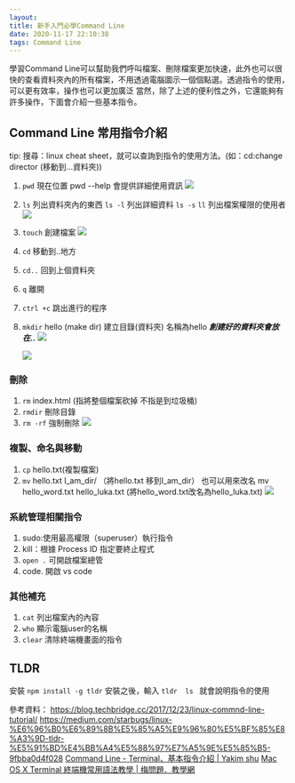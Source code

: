 ```yaml
---
layout: 
title: 新手入門必學Command Line
date: 2020-11-17 22:10:38
tags: Command Line
---
```


學習Command Line可以幫助我們呼叫檔案、刪除檔案更加快速，此外也可以很快的查看資料夾內的所有檔案，不用透過電腦圖示一個個點選。透過指令的使用，可以更有效率，操作也可以更加廣泛
當然，除了上述的便利性之外，它還能夠有許多操作，下面會介紹一些基本指令。

## Command Line 常用指令介紹

tip: 搜尋：linux cheat sheet，就可以查詢到指令的使用方法。(如：cd:change director (移動到...資料夾))



1. `pwd` 現在位置
    pwd --help 會提供詳細使用資訊
    ![](https://i.imgur.com/VQgzyhw.png)

3. `ls` 列出資料夾內的東西
    `ls -l` 列出詳細資料
    `ls -s` 
    `ll` 列出檔案權限的使用者
    ![](https://i.imgur.com/39J68tH.png)


4. `touch` 創建檔案
    ![](https://i.imgur.com/1WbeaVG.png)
5. `cd` 移動到..地方
6. `cd..` 回到上個資料夾
7. `q` 離開
8. `ctrl +c` 跳出進行的程序
9. `mkdir`  hello (make dir) 建立目錄(資料夾) 名稱為hello
    ***創建好的資料夾會放在..***
    ![](https://i.imgur.com/ZUFmHQs.png)
    
   ![](https://i.imgur.com/Jqscc2A.png)
### 刪除
1. `rm` index.html (指將整個檔案砍掉 不指是到垃圾桶)
2. `rmdir` 刪除目錄
3. `rm -rf`  強制刪除
    ![](https://i.imgur.com/HJeovVl.png)

### 複製、命名與移動
1.  `cp` hello.txt(複製檔案)  
2.   `mv` hello.txt I_am_dir/  （將hello.txt 移到I_am_dir）
    也可以用來改名 mv hello_word.txt hello_luka.txt (將hello_word.txt改名為hello_luka.txt)
    ![](https://i.imgur.com/Wx6oGkI.png)

### 系統管理相關指令
1. sudo:使用最高權限（superuser）執行指令
2. kill：根據 Process ID 指定要終止程式
3. `open .` 可開啟檔案總管
4. code.  開啟 vs code
### 其他補充
1.  `cat` 列出檔案內的內容
2.   `who` 顯示電腦user的名稱
3.   `clear` 清除終端機畫面的指令

## TLDR
   
 安裝 `npm install -g tldr`
 安裝之後，輸入 `tldr  ls ` 就會說明指令的使用
 
 
 
 
 
 
 參考資料：
 https://blog.techbridge.cc/2017/12/23/linux-commnd-line-tutorial/
 https://medium.com/starbugs/linux-%E6%96%B0%E6%89%8B%E5%85%A5%E9%96%80%E5%BF%85%E8%A3%9D-tldr-%E5%91%BD%E4%BB%A4%E5%88%97%E7%A5%9E%E5%85%B5-9fbba0d4f028
[Command Line - Terminal、基本指令介紹 | Yakim shu](https://yakimhsu.com/project/project_w1_CommandLine.html)
[Mac OS X Terminal 終端機常用語法教學 | 梅問題．教學網](https://www.minwt.com/mac/14653.html)
